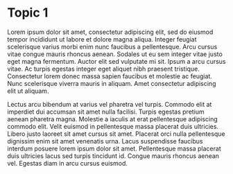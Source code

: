 Topic 1
=======
Lorem ipsum dolor sit amet, consectetur adipiscing elit, sed do eiusmod tempor incididunt ut labore et dolore magna aliqua. Integer feugiat scelerisque varius morbi enim nunc faucibus a pellentesque. Arcu cursus vitae congue mauris rhoncus aenean. Sodales ut eu sem integer vitae justo eget magna fermentum. Auctor elit sed vulputate mi sit. Ipsum a arcu cursus vitae. Ac turpis egestas integer eget aliquet nibh praesent tristique. Consectetur lorem donec massa sapien faucibus et molestie ac feugiat. Nunc scelerisque viverra mauris in aliquam. Amet consectetur adipiscing elit ut aliquam.

Lectus arcu bibendum at varius vel pharetra vel turpis. Commodo elit at imperdiet dui accumsan sit amet nulla facilisi. Turpis egestas pretium aenean pharetra magna. Molestie a iaculis at erat pellentesque adipiscing commodo elit. Velit euismod in pellentesque massa placerat duis ultricies. Libero justo laoreet sit amet cursus sit amet. Placerat orci nulla pellentesque dignissim enim sit amet venenatis urna. Lacus suspendisse faucibus interdum posuere lorem ipsum dolor sit amet. Pellentesque massa placerat duis ultricies lacus sed turpis tincidunt id. Congue mauris rhoncus aenean vel. Egestas diam in arcu cursus euismod.
